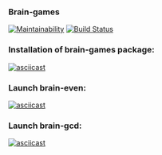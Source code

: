 ### Brain-games

[![Maintainability](https://api.codeclimate.com/v1/badges/3664cee03b2c64b323f1/maintainability)](https://codeclimate.com/github/Roman-Ast/php-project-lvl1/maintainability)
[![Build Status](https://travis-ci.org/Roman-Ast/php-project-lvl1.svg?branch=master)](https://travis-ci.org/Roman-Ast/php-project-lvl1/jobs/587059515)




### Installation of brain-games package:

[![asciicast](https://asciinema.org/a/GzcNTbqLtgzfd7fB1k1vuLUau.svg)](https://asciinema.org/a/GzcNTbqLtgzfd7fB1k1vuLUau)

### Launch brain-even:

[![asciicast](https://asciinema.org/a/WBcxYh5uY1kNTAI7NRQIQmPW2.svg)](https://asciinema.org/a/WBcxYh5uY1kNTAI7NRQIQmPW2)

### Launch brain-gcd:

[![asciicast](https://asciinema.org/a/nBmzSyF1q2r3DMMrd9dbBOaIo.svg)](https://asciinema.org/a/nBmzSyF1q2r3DMMrd9dbBOaIo)
